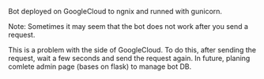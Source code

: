 Bot deployed on GoogleCloud to ngnix and runned with gunicorn.







Note: Sometimes it may seem that the bot does not work after you send a request.



This is a problem with the side of GoogleCloud. To do this,
after sending the request, wait a few seconds and send the request again.
In future, planing comlete admin page (bases on flask) to manage bot DB. 
